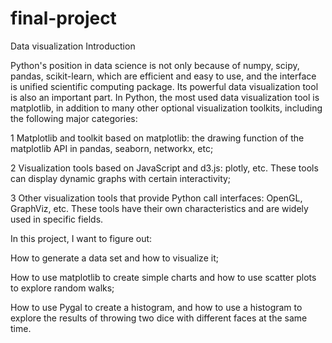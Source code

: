 # final-project
Data visualization
Introduction

Python's position in data science is not only because of numpy, scipy, pandas, scikit-learn, which are efficient and easy to use, and the interface is unified scientific computing package. Its powerful data visualization tool is also an important part. 
In Python, the most used data visualization tool is matplotlib, in addition to many other optional visualization toolkits, including the following major categories:

1 Matplotlib and toolkit based on matplotlib: the drawing function of the matplotlib API in pandas, seaborn, networkx, etc;

2 Visualization tools based on JavaScript and d3.js: plotly, etc. These tools can display dynamic graphs with certain interactivity;

3 Other visualization tools that provide Python call interfaces: OpenGL, GraphViz, etc. These tools have their own characteristics and are   widely used in specific fields.


In this project, I want to figure out:

How to generate a data set and how to visualize it;

How to use matplotlib to create simple charts and how to use scatter plots to explore random walks;

How to use Pygal to create a histogram, and how to use a histogram to explore the results of throwing two dice with different faces at the same time.
